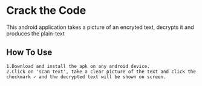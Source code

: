 # Crack the Code

 This android application takes a picture of an encryted text, decrypts it and produces the plain-text

## How To Use

    1.Download and install the apk on any android device.
    2.Click on 'scan text', take a clear picture of the text and click the checkmark ✓ and the decrypted text will be shown on screen.